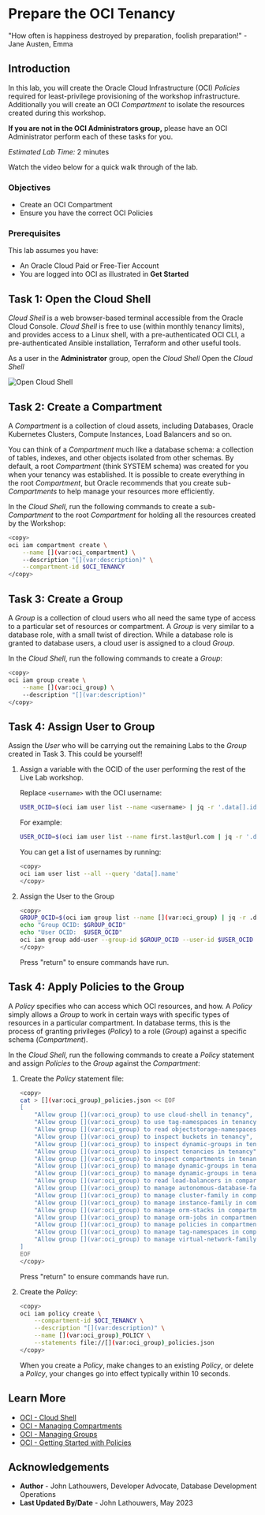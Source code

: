 # Prepare the OCI Tenancy

"How often is happiness destroyed by preparation, foolish preparation!"
\- Jane Austen, Emma

## Introduction

In this lab, you will create the Oracle Cloud Infrastructure (OCI) *Policies* required for least-privilege provisioning of the workshop infrastructure.  Additionally you will create an OCI *Compartment* to isolate the resources created during this workshop.

<if type="tenancy">**If you are not in the OCI Administrators group,** please have an OCI Administrator perform each of these tasks for you.</fi>

*Estimated Lab Time:* 2 minutes

Watch the video below for a quick walk through of the lab.
[](youtube:zNKxJjkq0Pw)

### Objectives

* Create an OCI Compartment
* Ensure you have the correct OCI Policies

### Prerequisites

This lab assumes you have:

* An Oracle Cloud Paid or Free-Tier Account
* You are logged into OCI as illustrated in **Get Started**

## Task 1: Open the Cloud Shell

*Cloud Shell* is a web browser-based terminal accessible from the Oracle Cloud Console. *Cloud Shell* is free to use (within monthly tenancy limits), and provides access to a Linux shell, with a pre-authenticated OCI CLI, a pre-authenticated Ansible installation, Terraform and other useful tools.

<if type="tenancy">As a user in the **Administrator** group, open the *Cloud Shell*</fi>
<if type="free-tier">Open the *Cloud Shell*</fi>

![Open Cloud Shell](https://oracle-livelabs.github.io/common/images/console/cloud-shell.png "Open Cloud Shell")

## Task 2: Create a Compartment

A *Compartment* is a collection of cloud assets, including Databases, Oracle Kubernetes Clusters, Compute Instances, Load Balancers and so on.

You can think of a *Compartment* much like a database schema: a collection of tables, indexes, and other objects isolated from other schemas.  By default, a root *Compartment* (think SYSTEM schema) was created for you when your tenancy was established.  It is possible to create everything in the root *Compartment*, but Oracle recommends that you create sub-*Compartments* to help manage your resources more efficiently.

In the *Cloud Shell*, run the following commands to create a sub-*Compartment* to the root *Compartment* for holding all the resources created by the Workshop:

```bash
<copy>
oci iam compartment create \
    --name [](var:oci_compartment) \
    --description "[](var:description)" \
    --compartment-id $OCI_TENANCY
</copy>
```

## Task 3: Create a Group

A *Group* is a collection of cloud users who all need the same type of access to a particular set of resources or compartment.  A *Group* is very similar to a database role, with a small twist of direction.  While a database role is granted to database users, a cloud user is assigned to a cloud *Group*.

In the *Cloud Shell*, run the following commands to create a *Group*:

```bash
<copy>
oci iam group create \
    --name [](var:oci_group) \
    --description "[](var:description)"
</copy>
```

## Task 4: Assign User to Group

Assign the *User* who will be carrying out the remaining Labs to the *Group* created in Task 3.  This could be yourself!

1. Assign a variable with the OCID of the user performing the rest of the Live Lab workshop.

    Replace `<username>` with the OCI username:

    ```bash
    USER_OCID=$(oci iam user list --name <username> | jq -r '.data[].id')
    ```

    For example:

    ```bash
    USER_OCID=$(oci iam user list --name first.last@url.com | jq -r '.data[].id')
    ```

    You can get a list of usernames by running:

    ```bash
    <copy>
    oci iam user list --all --query 'data[].name'
    </copy>
    ```

2. Assign the User to the Group

    ```bash
    <copy>
    GROUP_OCID=$(oci iam group list --name [](var:oci_group) | jq -r .data[].id)
    echo "Group OCID: $GROUP_OCID"
    echo "User OCID:  $USER_OCID"
    oci iam group add-user --group-id $GROUP_OCID --user-id $USER_OCID
    </copy>
    ```

    Press "return" to ensure commands have run.

## Task 4: Apply Policies to the Group

A *Policy* specifies who can access which OCI resources, and how.  A *Policy* simply allows a *Group* to work in certain ways with specific types of resources in a particular compartment.  In database terms, this is the process of granting privileges (*Policy*) to a role (*Group*) against a specific schema (*Compartment*).

In the *Cloud Shell*, run the following commands to create a *Policy* statement and assign *Policies* to the *Group* against the *Compartment*:

1. Create the *Policy* statement file:

    ```bash
    <copy>
    cat > [](var:oci_group)_policies.json << EOF
    [
        "Allow group [](var:oci_group) to use cloud-shell in tenancy",
        "Allow group [](var:oci_group) to use tag-namespaces in tenancy",
        "Allow group [](var:oci_group) to read objectstorage-namespaces in tenancy",
        "Allow group [](var:oci_group) to inspect buckets in tenancy",
        "Allow group [](var:oci_group) to inspect dynamic-groups in tenancy",
        "Allow group [](var:oci_group) to inspect tenancies in tenancy",
        "Allow group [](var:oci_group) to inspect compartments in tenancy where target.compartment.name = '[](var:oci_compartment)'",
        "Allow group [](var:oci_group) to manage dynamic-groups in tenancy where request.permission = 'DYNAMIC_GROUP_CREATE'",
        "Allow group [](var:oci_group) to manage dynamic-groups in tenancy where target.group.name = /*-worker-nodes-dyngrp/",
        "Allow group [](var:oci_group) to read load-balancers in compartment [](var:oci_compartment)",
        "Allow group [](var:oci_group) to manage autonomous-database-family in compartment [](var:oci_compartment)",
        "Allow group [](var:oci_group) to manage cluster-family in compartment [](var:oci_compartment)",
        "Allow group [](var:oci_group) to manage instance-family in compartment [](var:oci_compartment)",
        "Allow group [](var:oci_group) to manage orm-stacks in compartment [](var:oci_compartment)",
        "Allow group [](var:oci_group) to manage orm-jobs in compartment [](var:oci_compartment)",
        "Allow group [](var:oci_group) to manage policies in compartment [](var:oci_compartment)",
        "Allow group [](var:oci_group) to manage tag-namespaces in compartment [](var:oci_compartment)",
        "Allow group [](var:oci_group) to manage virtual-network-family in compartment [](var:oci_compartment)",
    ]
    EOF
    </copy>
    ```

    Press "return" to ensure commands have run.

2. Create the *Policy*:

    ```bash
    <copy>
    oci iam policy create \
        --compartment-id $OCI_TENANCY \
        --description "[](var:description)" \
        --name [](var:oci_group)_POLICY \
        --statements file://[](var:oci_group)_policies.json
    </copy>
    ```

    When you create a *Policy*, make changes to an existing *Policy*, or delete a *Policy*, your changes go into effect typically within 10 seconds.

## Learn More

* [OCI - Cloud Shell](https://docs.oracle.com/en-us/iaas/Content/API/Concepts/cloudshellintro.htm)
* [OCI - Managing Compartments](https://docs.oracle.com/en-us/iaas/Content/Identity/Tasks/managingcompartments.htm)
* [OCI - Managing Groups](https://docs.oracle.com/en-us/iaas/Content/Identity/Tasks/managinggroups.htm)
* [OCI - Getting Started with Policies](https://docs.oracle.com/en-us/iaas/Content/Identity/Concepts/policygetstarted.htm)

## Acknowledgements

* **Author** - John Lathouwers, Developer Advocate, Database Development Operations
* **Last Updated By/Date** - John Lathouwers, May 2023

